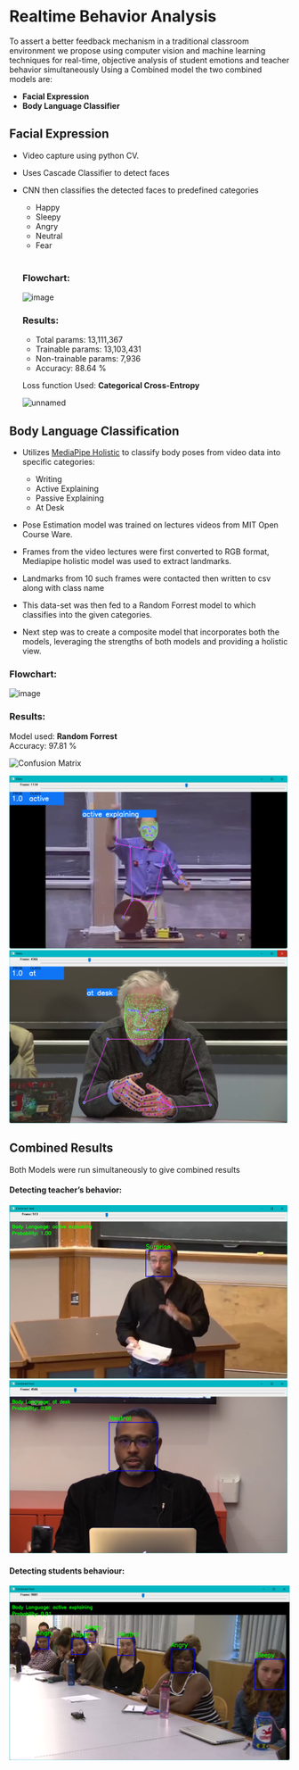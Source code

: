 # Realtime Behavior Analysis 
To assert a better feedback mechanism in a traditional classroom environment we propose using computer vision and machine learning techniques for real-time, objective analysis of student emotions and teacher behavior simultaneously Using a Combined model the two combined models are:
- **Facial Expression**
- **Body Language Classifier**


## Facial Expression
- Video capture using python CV.
- Uses Cascade Classifier to detect faces
- CNN then classifies the detected faces to predefined categories
  - Happy
  - Sleepy
  - Angry
  - Neutral
  - Fear
  <br>
  
  ### Flowchart:
    ![image](https://github.com/user-attachments/assets/ba47afab-65ad-48a0-9d7f-794e402018b4)

  ### Results:
  - Total params: 13,111,367
  - Trainable params: 13,103,431
  - Non-trainable params: 7,936
  - Accuracy:  88.64 %

  Loss function Used: **Categorical Cross-Entropy**
  
  ![unnamed](https://github.com/user-attachments/assets/cd3c5bc4-9de4-40ea-a487-d05346b5ff08)

## Body Language Classification
- Utilizes [MediaPipe Holistic](https://github.com/google/mediapipe/blob/master/docs/solutions/holistic.md) to classify body poses from video data into specific categories:
  - Writing
  - Active Explaining
  - Passive Explaining
  - At Desk

- Pose Estimation model was trained on lectures videos from MIT Open Course Ware.
- Frames from the video lectures were first converted to RGB format, Mediapipe holistic model was used to extract landmarks.
- Landmarks from 10 such frames were contacted then written to csv along with class name
- This data-set was then fed to a Random Forrest model to which classifies into the given categories.
- Next step was to create a composite model that incorporates both the models, leveraging the strengths of both models and providing a holistic view.

### Flowchart:
  ![image](https://github.com/user-attachments/assets/3da7f7dc-9a98-4352-9316-1035a7310ee3)

### Results:
  Model used: **Random Forrest** <br>
  Accuracy: 97.81 %

  ![Confusion Matrix](https://github.com/user-attachments/assets/b0d07dff-f5a2-44c5-b2b0-ed17362453c9)


<p float="left">
  <img src="/Project Images/Picture7.png" width="500" />
  <img src="/Project Images/Picture1.png" width="500" /> 
</p>

## Combined Results
Both Models were run simultaneously to give combined results

#### Detecting teacher’s behavior:
<p float="left">
  <img src="/Project Images/Picture4.png" width="500" />
  <img src="/Project Images/Picture5.png" width="500" /> 
</p>

#### Detecting students behaviour:
<img src="/Project Images/Picture6.png" />
